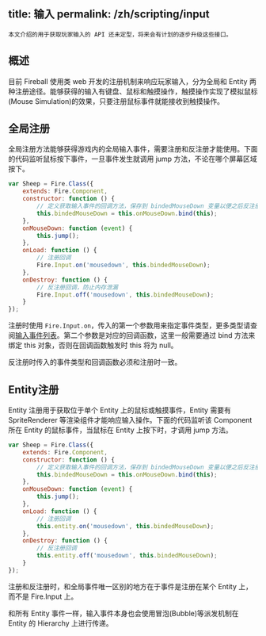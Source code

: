title: 输入
permalink: /zh/scripting/input
---

```
本文介绍的用于获取玩家输入的 API 还未定型，将来会有计划的逐步升级这些接口。
```

## 概述

目前 Fireball 使用类 web 开发的注册机制来响应玩家输入，分为全局和 Entity 两种注册途径。能够获得的输入有键盘、鼠标和触摸操作，触摸操作实现了模拟鼠标(Mouse Simulation)的效果，只要注册鼠标事件就能接收到触摸操作。

## 全局注册

全局注册方法能够获得游戏内的全局输入事件，需要注册和反注册才能使用。下面的代码监听鼠标按下事件，一旦事件发生就调用 jump 方法，不论在哪个屏幕区域按下。

```js
var Sheep = Fire.Class({
    extends: Fire.Component,
    constructor: function () {
        // 定义获取输入事件的回调方法，保存到 bindedMouseDown 变量以便之后反注册
        this.bindedMouseDown = this.onMouseDown.bind(this);
    },
    onMouseDown: function (event) {
        this.jump();
    },
    onLoad: function () {
        // 注册回调
        Fire.Input.on('mousedown', this.bindedMouseDown);
    },
    onDestroy: function () {
        // 反注册回调，防止内存泄漏
        Fire.Input.off('mousedown', this.bindedMouseDown);
    }
});
```

注册时使用 `Fire.Input.on`，传入的第一个参数用来指定事件类型，更多类型请查阅[输入事件列表](/zh/scripting/input-events)。第二个参数是对应的回调函数，这里一般需要通过 bind 方法来绑定 this 对象，否则在回调函数触发时 this 将为 null。

反注册时传入的事件类型和回调函数必须和注册时一致。

## Entity注册

Entity 注册用于获取位于单个 Entity 上的鼠标或触摸事件，Entity 需要有 SpriteRenderer 等渲染组件才能响应输入操作。下面的代码监听该 Component 所在 Entity 的鼠标事件，当鼠标在 Entity 上按下时，才调用 jump 方法。

```js
var Sheep = Fire.Class({
    extends: Fire.Component,
    constructor: function () {
        // 定义获取输入事件的回调方法，保存到 bindedMouseDown 变量以便之后反注册
        this.bindedMouseDown = this.onMouseDown.bind(this);
    },
    onMouseDown: function (event) {
        this.jump();
    },
    onLoad: function () {
        // 注册回调
        this.entity.on('mousedown', this.bindedMouseDown);
    },
    onDestroy: function () {
        // 反注册回调
        this.entity.off('mousedown', this.bindedMouseDown);
    }
});
```

注册和反注册时，和全局事件唯一区别的地方在于事件是注册在某个 Entity 上，而不是 Fire.Input 上。

和所有 Entity 事件一样，输入事件本身也会使用冒泡(Bubble)等派发机制在 Entity 的 Hierarchy 上进行传递。
